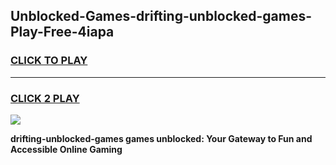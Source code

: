 
## Unblocked-Games-drifting-unblocked-games-Play-Free-4iapa
<h3>
<a href="https://premium76.site?title=drifting-unblocked-games&ref=10A">CLICK TO PLAY</a></h3>
<hr>

<h3>
<a href="https://premium76.site?title=drifting-unblocked-games&ref=10A">CLICK 2 PLAY</a>
  
</h3>

<a href="https://premium76.site?title=drifting-unblocked-games&ref=10A"><img src="https://clearcache.store/games.png"></a>


**drifting-unblocked-games games unblocked: Your Gateway to Fun and Accessible Online Gaming**
